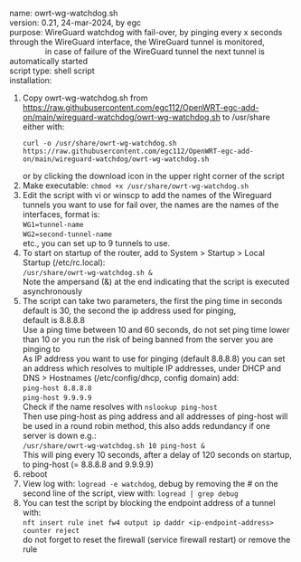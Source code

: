  name: owrt-wg-watchdog.sh  
version: 0.21, 24-mar-2024, by egc  
purpose: WireGuard watchdog with fail-over, by pinging every x seconds through the WireGuard interface, the WireGuard tunnel is monitored,  
&nbsp;&nbsp;&nbsp;&nbsp;&nbsp;&nbsp;&nbsp;&nbsp;&nbsp;&nbsp;&nbsp;&nbsp;&nbsp;&nbsp;&nbsp; in case of failure of the WireGuard tunnel the next tunnel is automatically started  
script type: shell script  
installation:  
1. Copy owrt-wg-watchdog.sh from https://raw.githubusercontent.com/egc112/OpenWRT-egc-add-on/main/wireguard-watchdog/owrt-wg-watchdog.sh to /usr/share  
   either with:  
   ```
   curl -o /usr/share/owrt-wg-watchdog.sh https://raw.githubusercontent.com/egc112/OpenWRT-egc-add-on/main/wireguard-watchdog/owrt-wg-watchdog.sh
   ```  
   or by clicking the download icon in the upper right corner of the script  
3. Make executable: `chmod +x /usr/share/owrt-wg-watchdog.sh`  
4. Edit the script with vi or winscp to add the names of the Wireguard tunnels you want to use for fail over, the names are the names of the interfaces, format is:   
   `WG1=tunnel-name`  
   `WG2=second-tunnel-name`  
   etc., you can set up to 9 tunnels to use.
5. To start on startup of the router, add to System > Startup > Local Startup (/etc/rc.local):  
   `/usr/share/owrt-wg-watchdog.sh &`  
   Note the ampersand (&) at the end indicating that the script is executed asynchronously  
6. The script can take two parameters, the first the ping time in seconds default is 30, the second the ip address used for pinging,   
   default is 8.8.8.8  
   Use a ping time between 10 and 60 seconds, do not set ping time lower than 10 or you run the risk of being banned from the server you are pinging to  
   As IP address you want to use for pinging (default 8.8.8.8) you can set an address which resolves to multiple IP addresses,
   under DHCP and DNS > Hostnames (/etc/config/dhcp, config domain) add:  
   `ping-host 8.8.8.8`  
   `ping-host 9.9.9.9`  
   Check if the name resolves with `nslookup ping-host`  
   Then use ping-host as ping address and all addresses of ping-host will be used in a round robin method, this also adds redundancy if one server is down e.g.:  
   `/usr/share/owrt-wg-watchdog.sh 10 ping-host &`  
   This will ping every 10 seconds, after a delay of 120 seconds on startup, to ping-host (= 8.8.8.8 and 9.9.9.9)  
7. reboot  
8. View log with: `logread -e watchdog`, debug by removing the # on the second line of the script, view with: `logread | grep debug`  
9. You can test the script by blocking the endpoint address of a tunnel with:  
   `nft insert rule inet fw4 output ip daddr <ip-endpoint-address> counter reject`  
    do not forget to reset the firewall (service firewall restart) or remove the rule
 
